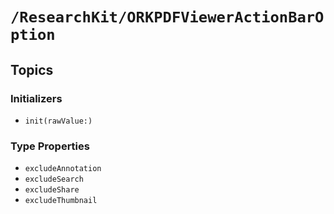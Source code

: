 # ``/ResearchKit/ORKPDFViewerActionBarOption``

<!-- The content below this line is auto-generated and is redundant. You should either incorporate it into your content above this line or delete it. -->

## Topics

### Initializers

- ``init(rawValue:)``

### Type Properties

- ``excludeAnnotation``
- ``excludeSearch``
- ``excludeShare``
- ``excludeThumbnail``